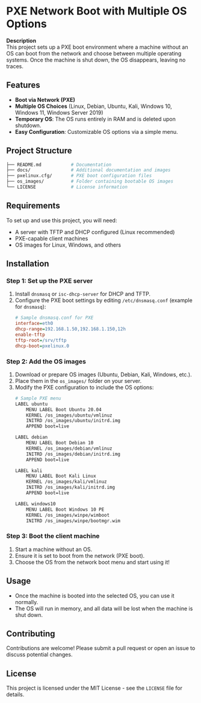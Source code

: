 
# PXE Network Boot with Multiple OS Options

**Description**  
This project sets up a PXE boot environment where a machine without an OS can boot from the network and choose between multiple operating systems. Once the machine is shut down, the OS disappears, leaving no traces.

## Features
- **Boot via Network (PXE)**
- **Multiple OS Choices** (Linux, Debian, Ubuntu, Kali, Windows 10, Windows 11, Windows Server 2019)
- **Temporary OS**: The OS runs entirely in RAM and is deleted upon shutdown.
- **Easy Configuration**: Customizable OS options via a simple menu.

## Project Structure
```bash
├── README.md           # Documentation
├── docs/               # Additional documentation and images
├── pxelinux.cfg/       # PXE boot configuration files
├── os_images/          # Folder containing bootable OS images
└── LICENSE             # License information
```

## Requirements
To set up and use this project, you will need:
- A server with TFTP and DHCP configured (Linux recommended)
- PXE-capable client machines
- OS images for Linux, Windows, and others

## Installation

### Step 1: Set up the PXE server
1. Install `dnsmasq` or `isc-dhcp-server` for DHCP and TFTP.
2. Configure the PXE boot settings by editing `/etc/dnsmasq.conf` (example for `dnsmasq`):
   ```ini
   # Sample dnsmasq.conf for PXE
   interface=eth0
   dhcp-range=192.168.1.50,192.168.1.150,12h
   enable-tftp
   tftp-root=/srv/tftp
   dhcp-boot=pxelinux.0
   ```

### Step 2: Add the OS images
1. Download or prepare OS images (Ubuntu, Debian, Kali, Windows, etc.).
2. Place them in the `os_images/` folder on your server.
3. Modify the PXE configuration to include the OS options:
   ```bash
   # Sample PXE menu
   LABEL ubuntu
       MENU LABEL Boot Ubuntu 20.04
       KERNEL /os_images/ubuntu/vmlinuz
       INITRD /os_images/ubuntu/initrd.img
       APPEND boot=live

   LABEL debian
       MENU LABEL Boot Debian 10
       KERNEL /os_images/debian/vmlinuz
       INITRD /os_images/debian/initrd.img
       APPEND boot=live

   LABEL kali
       MENU LABEL Boot Kali Linux
       KERNEL /os_images/kali/vmlinuz
       INITRD /os_images/kali/initrd.img
       APPEND boot=live

   LABEL windows10
       MENU LABEL Boot Windows 10 PE
       KERNEL /os_images/winpe/wimboot
       INITRD /os_images/winpe/bootmgr.wim
   ```

### Step 3: Boot the client machine
1. Start a machine without an OS.
2. Ensure it is set to boot from the network (PXE boot).
3. Choose the OS from the network boot menu and start using it!

## Usage
- Once the machine is booted into the selected OS, you can use it normally.
- The OS will run in memory, and all data will be lost when the machine is shut down.

## Contributing
Contributions are welcome! Please submit a pull request or open an issue to discuss potential changes.

## License
This project is licensed under the MIT License - see the `LICENSE` file for details.
